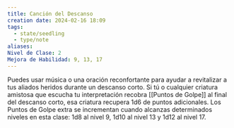 ```yaml
---
title: Canción del Descanso
creation date: 2024-02-16 18:09
tags:
  - state/seedling
  - type/note
aliases: 
Nivel de Clase: 2
Mejora de Habilidad: 9, 13, 17
---
```

Puedes usar música o una oración reconfortante para ayudar a revitalizar a tus aliados heridos
durante un descanso corto. Si tú o cualquier criatura amistosa que escucha tu interpretación recobra [[Puntos de Golpe]] al final del descanso corto, esa criatura recupera 1d6 de puntos adicionales.
Los Puntos de Golpe extra se incrementan cuando alcanzas determinados niveles en esta clase: 1d8 al nivel 9, 1d10 al nivel 13 y 1d12 al nivel 17.



